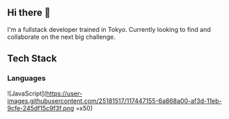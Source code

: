 ## Hi there 👋

I'm a fullstack developer trained in Tokyo.
Currently looking to find and collaborate on the next big challenge.

## Tech Stack

### Languages
![JavaScript](https://user-images.githubusercontent.com/25181517/117447155-6a868a00-af3d-11eb-9cfe-245df15c9f3f.png =x50)

<!--
**kiw1meister/kiw1meister** is a ✨ _special_ ✨ repository because its `README.md` (this file) appears on your GitHub profile.

Here are some ideas to get you started:

- 🔭 I’m currently working on ...
- 🌱 I’m currently learning ...
- 👯 I’m looking to collaborate on ...
- 🤔 I’m looking for help with ...
- 💬 Ask me about ...
- 📫 How to reach me: ...
- 😄 Pronouns: ...
- ⚡ Fun fact: ...
-->


